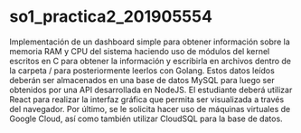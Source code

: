 # so1_practica2_201905554
Implementación de un dashboard simple para obtener información sobre la  memoria RAM y CPU del sistema haciendo uso de módulos del kernel escritos en C  para obtener la información y escribirla en archivos dentro de la carpeta / para  posteriormente leerlos con Golang. Estos datos leídos deberán ser almacenados en  una base de datos MySQL para luego ser obtenidos por una API desarrollada en  NodeJS. El estudiante deberá utilizar React para realizar la interfaz gráfica que  permita ser visualizada a través del navegador. Por último, se le solicita hacer uso de  máquinas virtuales de Google Cloud, así como también utilizar CloudSQL para la  base de datos.
